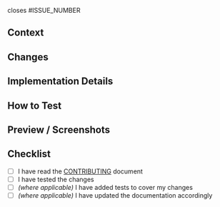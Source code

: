 closes #ISSUE_NUMBER

## Context

<!--- Describe the reason for this change -->

## Changes

<!--- Describe your changes -->

## Implementation Details

<!--- [OPTIONAL], Delete if not used -->
<!---  Describe how you implemented your changes -->

## How to Test

<!--- Describe how to test your changes -->

## Preview / Screenshots

<!--- [OPTIONAL], Delete if not used -->
<!--- Add screenshots to help explain your changes -->

## Checklist

- [ ] I have read the [CONTRIBUTING](CONTRIBUTING.md) document
- [ ] I have tested the changes
- [ ] _(where applicable)_ I have added tests to cover my changes
- [ ] _(where applicable)_ I have updated the documentation accordingly